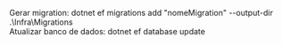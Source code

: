 Gerar migration: dotnet ef migrations add "nomeMigration" --output-dir .\Infra\Migrations\
Atualizar banco de dados: dotnet ef database update